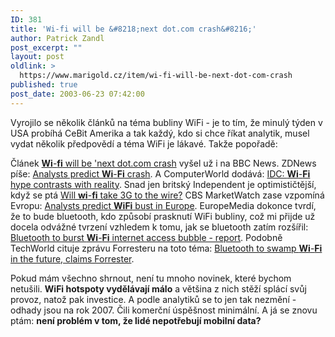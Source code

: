 ```yaml
---
ID: 381
title: 'Wi-fi will be &#8218;next dot.com crash&#8216;'
author: Patrick Zandl
post_excerpt: ""
layout: post
oldlink: >
  https://www.marigold.cz/item/wi-fi-will-be-next-dot-com-crash
published: true
post_date: 2003-06-23 07:42:00
---
```

<p>
Vyrojilo se několik článků na téma bubliny WiFi - je to tím, že minulý týden v USA probíhá CeBit Amerika a tak každý, kdo si chce říkat analytik, musel vydat několik předpovědí a téma WiFi je lákavé. Takže popořadě:</p>

<p>
Článek <A href="http://news.bbc.co.uk/1/hi/business/3006740.stm" target=nw><B>Wi</B>-<B>fi</B> will be 'next dot.com crash</A>&#160;vyšel už i na BBC News. ZDNews píše: <A href="http://news.zdnet.co.uk/story/0,,t269-s2136297,00.html?rtag=zdnetukhompage" target=nw>Analysts predict <B>Wi</B>-<B>Fi</B> crash</A>. A ComputerWorld dodává: <A href="http://www.computerworld.com.au/index.php?id=1228261454&amp;fp=16&amp;fpid=0" target=nw>IDC: <B>Wi</B>-<B>Fi</B> hype contrasts with reality</A>. Snad jen britský Independent je optimističtější, když se ptá <A href="http://news.independent.co.uk/business/news_analysis/story.jsp?story=417171" target=nw>Will <B>wi</B>-<B>fi</B> take 3G to the wire?</FONT></A>&#160;CBS MarketWatch zase vzpomíná Evropu: <A href="http://cbs.marketwatch.com/news/story.asp?guid=%7B451FA535-B865-4519-A5AB-265E30EF3E7D%7D&amp;siteid=google&amp;dist=google" target=nw>Analysts predict <B>WiFi</B> bust in Europe</A>. EuropeMedia dokonce tvrdí, že to bude bluetooth, kdo způsobí prasknutí WiFi bubliny, což mi přijde už docela odvážné tvrzení vzhledem k tomu, jak se bluetooth zatím rozšířil: <A href="http://www.europemedia.net/shownews.asp?ArticleID=16780" target=nw>Bluetooth to burst <B>Wi</B>-<B>Fi</B> internet access bubble - report</A>. Podobně TechWorld cituje zprávu Forresteru na toto téma: <A href="http://www.techworld.com/news/index.cfm?fuseaction=displaynews&amp;newsid=188" target=nw>Bluetooth to swamp <B>Wi</B>-<B>Fi</B> in the future, claims Forrester</A>. </p>

<p>
Pokud mám všechno shrnout, není tu mnoho novinek, které bychom netušili. <STRONG>WiFi hotspoty vydělávají málo</STRONG> a většina z nich stěží splácí svůj provoz, natož pak investice. A podle analytiků se to jen tak nezmění - odhady jsou na rok 2007. Čili komerční úspěšnost minimální. A já se znovu ptám: <STRONG>není problém v tom, že lidé nepotřebují mobilní data?</STRONG></p>
